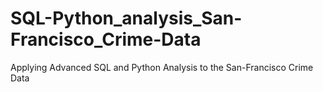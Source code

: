 # SQL-Python_analysis_San-Francisco_Crime-Data
Applying Advanced SQL and Python Analysis to the San-Francisco Crime Data
